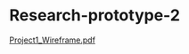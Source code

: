 # Research-prototype-2
[Project1_Wireframe.pdf](https://github.com/astadantupasta/Research-prototype-2/files/8985610/Project1_Wireframe.pdf)
